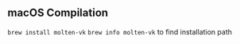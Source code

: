 ## macOS Compilation
```brew install molten-vk```
```brew info molten-vk``` to find installation path